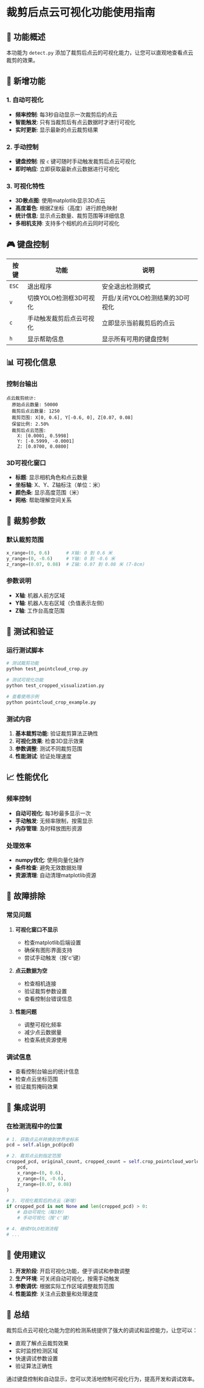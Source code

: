 # 裁剪后点云可视化功能使用指南

## 🎯 功能概述

本功能为 `detect.py` 添加了裁剪后点云的可视化能力，让您可以直观地查看点云裁剪的效果。

## 🚀 新增功能

### 1. 自动可视化
- **频率控制**: 每3秒自动显示一次裁剪后的点云
- **智能触发**: 只有当裁剪后有点云数据时才进行可视化
- **实时更新**: 显示最新的点云裁剪结果

### 2. 手动控制
- **键盘控制**: 按 `c` 键可随时手动触发裁剪后点云可视化
- **即时响应**: 立即获取最新点云数据进行可视化

### 3. 可视化特性
- **3D散点图**: 使用matplotlib显示3D点云
- **高度着色**: 根据Z坐标（高度）进行颜色映射
- **统计信息**: 显示点云数量、裁剪范围等详细信息
- **多相机支持**: 支持多个相机的点云同时可视化

## 🎮 键盘控制

| 按键 | 功能 | 说明 |
|------|------|------|
| `ESC` | 退出程序 | 安全退出检测模式 |
| `v` | 切换YOLO检测框3D可视化 | 开启/关闭YOLO检测结果的3D可视化 |
| `c` | 手动触发裁剪后点云可视化 | 立即显示当前裁剪后的点云 |
| `h` | 显示帮助信息 | 显示所有可用的键盘控制 |

## 📊 可视化信息

### 控制台输出
```
点云裁剪统计:
  原始点云数量: 50000
  裁剪后点云数量: 1250
  裁剪范围: X[0, 0.6], Y[-0.6, 0], Z[0.07, 0.08]
  保留比例: 2.50%
  裁剪后点云范围:
    X: [0.0001, 0.5998]
    Y: [-0.5999, -0.0001]
    Z: [0.0700, 0.0800]
```

### 3D可视化窗口
- **标题**: 显示相机角色和点云数量
- **坐标轴**: X、Y、Z轴标注（单位：米）
- **颜色条**: 显示高度范围（米）
- **网格**: 帮助理解空间关系

## 🔧 裁剪参数

### 默认裁剪范围
```python
x_range=(0, 0.6)      # X轴: 0 到 0.6 米
y_range=(0, -0.6)     # Y轴: 0 到 -0.6 米
z_range=(0.07, 0.08)  # Z轴: 0.07 到 0.08 米 (7-8cm)
```

### 参数说明
- **X轴**: 机器人前方区域
- **Y轴**: 机器人左右区域（负值表示左侧）
- **Z轴**: 工作台高度范围

## 🧪 测试和验证

### 运行测试脚本
```bash
# 测试裁剪功能
python test_pointcloud_crop.py

# 测试可视化功能
python test_cropped_visualization.py

# 查看使用示例
python pointcloud_crop_example.py
```

### 测试内容
1. **基本裁剪功能**: 验证裁剪算法正确性
2. **可视化效果**: 检查3D显示效果
3. **参数调整**: 测试不同裁剪范围
4. **性能测试**: 验证处理速度

## 📈 性能优化

### 频率控制
- **自动可视化**: 每3秒最多显示一次
- **手动触发**: 无频率限制，按需显示
- **内存管理**: 及时释放图形资源

### 处理效率
- **numpy优化**: 使用向量化操作
- **条件检查**: 避免无效数据处理
- **资源清理**: 自动清理matplotlib资源

## 🐛 故障排除

### 常见问题

1. **可视化窗口不显示**
   - 检查matplotlib后端设置
   - 确保有图形界面支持
   - 尝试手动触发（按'c'键）

2. **点云数据为空**
   - 检查相机连接
   - 验证裁剪参数设置
   - 查看控制台错误信息

3. **性能问题**
   - 调整可视化频率
   - 减少点云数据量
   - 检查系统资源使用

### 调试信息
- 查看控制台输出的统计信息
- 检查点云坐标范围
- 验证裁剪掩码效果

## 🔄 集成说明

### 在检测流程中的位置
```python
# 1. 获取点云并转换到世界坐标系
pcd = self.align_pcd(pcd)

# 2. 裁剪点云到指定范围
cropped_pcd, original_count, cropped_count = self.crop_pointcloud_world(
    pcd, 
    x_range=(0, 0.6), 
    y_range=(0, -0.6), 
    z_range=(0.07, 0.08)
)

# 3. 可视化裁剪后的点云（新增）
if cropped_pcd is not None and len(cropped_pcd) > 0:
    # 自动可视化（每3秒）
    # 手动可视化（按'c'键）

# 4. 继续YOLO检测流程
# ...
```

## 📝 使用建议

1. **开发阶段**: 开启可视化功能，便于调试和参数调整
2. **生产环境**: 可关闭自动可视化，按需手动触发
3. **参数调优**: 根据实际工作区域调整裁剪范围
4. **性能监控**: 关注点云数量和处理速度

## 🎉 总结

裁剪后点云可视化功能为您的检测系统提供了强大的调试和监控能力，让您可以：
- 直观了解点云裁剪效果
- 实时监控检测区域
- 快速调试参数设置
- 验证算法正确性

通过键盘控制和自动显示，您可以灵活地控制可视化行为，提高开发和调试效率。




